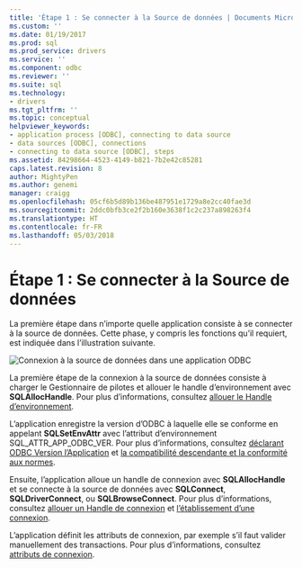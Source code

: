 ```yaml
---
title: 'Étape 1 : Se connecter à la Source de données | Documents Microsoft'
ms.custom: ''
ms.date: 01/19/2017
ms.prod: sql
ms.prod_service: drivers
ms.service: ''
ms.component: odbc
ms.reviewer: ''
ms.suite: sql
ms.technology:
- drivers
ms.tgt_pltfrm: ''
ms.topic: conceptual
helpviewer_keywords:
- application process [ODBC], connecting to data source
- data sources [ODBC], connections
- connecting to data source [ODBC], steps
ms.assetid: 84298664-4523-4149-b821-7b2e42c85281
caps.latest.revision: 8
author: MightyPen
ms.author: genemi
manager: craigg
ms.openlocfilehash: 05cf6b5d89b136be487951e1729a8e2cc40fae3d
ms.sourcegitcommit: 2ddc0bfb3ce2f2b160e3638f1c2c237a898263f4
ms.translationtype: HT
ms.contentlocale: fr-FR
ms.lasthandoff: 05/03/2018
---
```

# <a name="step-1-connect-to-the-data-source"></a>Étape 1 : Se connecter à la Source de données
La première étape dans n’importe quelle application consiste à se connecter à la source de données. Cette phase, y compris les fonctions qu’il requiert, est indiquée dans l’illustration suivante.  
  
 ![Connexion à la source de données dans une application ODBC](../../../odbc/reference/develop-app/media/pr11.gif "pr11")  
  
 La première étape de la connexion à la source de données consiste à charger le Gestionnaire de pilotes et allouer le handle d’environnement avec **SQLAllocHandle**. Pour plus d’informations, consultez [allouer le Handle d’environnement](../../../odbc/reference/develop-app/allocating-the-environment-handle.md).  
  
 L’application enregistre la version d’ODBC à laquelle elle se conforme en appelant **SQLSetEnvAttr** avec l’attribut d’environnement SQL_ATTR_APP_ODBC_VER. Pour plus d’informations, consultez [déclarant ODBC Version l’Application](../../../odbc/reference/develop-app/declaring-the-application-s-odbc-version.md) et [la compatibilité descendante et la conformité aux normes](../../../odbc/reference/develop-app/backward-compatibility-and-standards-compliance.md).  
  
 Ensuite, l’application alloue un handle de connexion avec **SQLAllocHandle** et se connecte à la source de données avec **SQLConnect**, **SQLDriverConnect**, ou **SQLBrowseConnect**. Pour plus d’informations, consultez [allouer un Handle de connexion](../../../odbc/reference/develop-app/allocating-a-connection-handle-odbc.md) et [l’établissement d’une connexion](../../../odbc/reference/develop-app/establishing-a-connection.md).  
  
 L’application définit les attributs de connexion, par exemple s’il faut valider manuellement des transactions. Pour plus d’informations, consultez [attributs de connexion](../../../odbc/reference/develop-app/connection-attributes.md).
